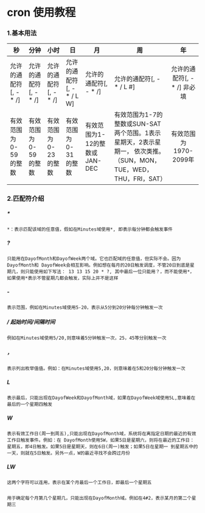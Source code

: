 # cron 使用教程

### 1.基本用法



| 秒                    | 分钟                  | 小时                  | 日                        | 月                            | 周                                                           |              年              |
| --------------------- | --------------------- | --------------------- | ------------------------- | ----------------------------- | ------------------------------------------------------------ | :--------------------------: |
| 允许的通配符[, - * /] | 允许的通配符[, - * /] | 允许的通配符[, - * /] | 允许的通配符[, - * / L W] | 允许的通配符[, - * /]         | 允许的通配符[, - * / L #]                                    | 允许的通配符[, - * /] 非必填 |
| 有效范围为0-59的整数  | 有效范围为0-59的整数  | 有效范围为0-23的整数  | 有效范围为0-31的整数      | 有效范围为1-12的整数或JAN-DEC | 有效范围为1-7的整数或SUN-SAT两个范围。1表示星期天，2表示星期一， 依次类推。（SUN，MON，TUE，WED，THU，FRI，SAT） |    有效范围为1970-2099年     |

### 2.匹配符介绍

##### *

```
*：表示匹配该域的任意值，假如在Minutes域使用*, 即表示每分钟都会触发事件
```

##### ?

```
只能用在DayofMonth和DayofWeek两个域。它也匹配域的任意值，但实际不会。因为DayofMonth和 DayofWeek会相互影响。例如想在每月的20日触发调度，不管20日到底是星期几，则只能使用如下写法： 13 13 15 20 * ?, 其中最后一位只能用？，而不能使用*，如果使用*表示不管星期几都会触发，实际上并不是这样
```

##### -

```
表示范围，例如在Minutes域使用5-20，表示从5分到20分钟每分钟触发一次 
```

##### /   起始时间/间隔时间

```
例如在Minutes域使用5/20,则意味着5分钟触发一次，25，45等分别触发一次
```

##### ，

```
表示列出枚举值值。例如：在Minutes域使用5,20，则意味着在5和20分每分钟触发一次
```

##### L

```
表示最后，只能出现在DayofWeek和DayofMonth域，如果在DayofWeek域使用5L,意味着在最后的一个星期四触发
```

##### W

```
表示有效工作日(周一到周五),只能出现在DayofMonth域，系统将在离指定日期的最近的有效工作日触发事件。例如：在 DayofMonth使用5W，如果5日是星期六，则将在最近的工作日：星期五，即4日触发。如果5日是星期天，则在6日(周一)触发；如果5日在星期一 到星期五中的一天，则就在5日触发。另外一点，W的最近寻找不会跨过月份 
```

##### LW

```
这两个字符可以连用，表示在某个月最后一个工作日，即最后一个星期五
```

##### #

```
用于确定每个月第几个星期几，只能出现在DayofMonth域。例如在4#2，表示某月的第二个星期三
```



